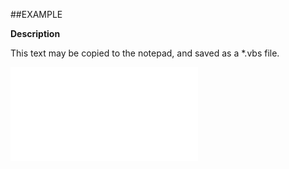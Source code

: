 

##EXAMPLE

**Description**

This text may be copied to the notepad, and saved as a *.vbs file.

![](../../Examples/vbs/ClientScript.OnDocumentDialogClosed.vbs.txt)





